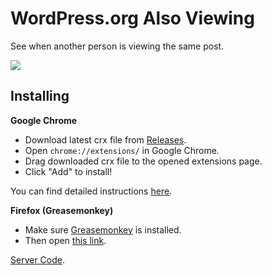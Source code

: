 # WordPress.org Also Viewing
See when another person is viewing the same post.

![](https://cloudup.com/iQzrBzDw27a+)

## Installing
**Google Chrome**

* Download latest crx file from [Releases](https://github.com/octalmage/WordPress.org-Also-Viewing/releases).
* Open `chrome://extensions/` in Google Chrome. 
* Drag downloaded crx file to the opened extensions page.
* Click "Add" to install!

You can find detailed instructions [here](http://www.howtogeek.com/120743/how-to-install-extensions-from-outside-the-chrome-web-store/).

**Firefox (Greasemonkey)**

* Make sure [Greasemonkey](https://addons.mozilla.org/en-US/firefox/addon/greasemonkey/) is installed. 
* Then open [this link](https://gist.github.com/octalmage/cd1e93e430e65c6b23c5).

[Server Code](https://github.com/octalmage/WordPress.org-Also-Viewing-Server).
